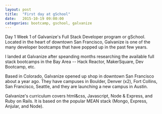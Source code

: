 ```yaml
---
layout: post
title:  "First day at gSchool"
date:   2015-10-19 09:00:00
categories: bootcamp, gschool, galvanize
---
```

Day 1 Week 1 of Galvanize's Full Stack Developer program or gSchool. Located in the heart of downtown San Francisco, Galvanize is one of the many developer bootcamps that have popped up in the past few years.

I landed at Galvanize after speanding months researching the available full stack bootcamps in the Bay Area -- Hack Reactor, MakerSquare, Dev Bootcamp, etc.

Based in Colorado, Galvanize opened up shop in downtown San Francisco about a year ago. They have campuses in Boulder, Denver (x2), Fort Collins, San Francisco, Seattle, and they are launching a new campus in Austin.

Galvanize's curriculum covers html&css, Javascript, Node & Express, and Ruby on Rails. It is based on the popular MEAN stack (Mongo, Express, Anjular, and Node).

